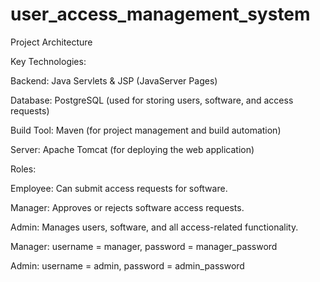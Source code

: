 # user_access_management_system

Project Architecture

Key Technologies:

Backend: Java Servlets & JSP (JavaServer Pages)

Database: PostgreSQL (used for storing users, software, and access requests)

Build Tool: Maven (for project management and build automation)

Server: Apache Tomcat (for deploying the web application)


Roles:

Employee: Can submit access requests for software.

Manager: Approves or rejects software access requests.

Admin: Manages users, software, and all access-related functionality.

Manager: username = manager, password = manager_password

Admin: username = admin, password = admin_password

